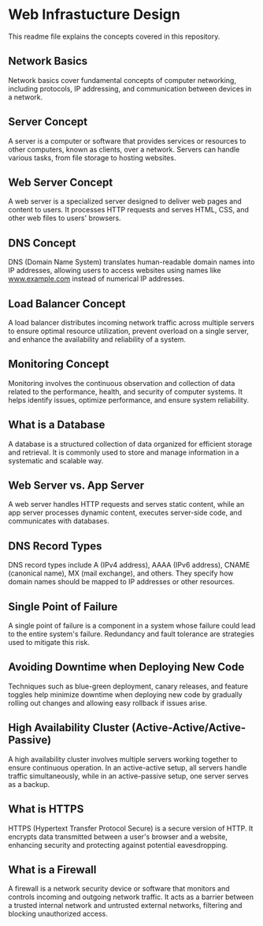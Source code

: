 # Web Infrastucture Design

This readme file explains the concepts covered in this repository.

## Network Basics

Network basics cover fundamental concepts of computer networking, including protocols, IP addressing, and communication between devices in a network.

## Server Concept

A server is a computer or software that provides services or resources to other computers, known as clients, over a network. Servers can handle various tasks, from file storage to hosting websites.

## Web Server Concept

A web server is a specialized server designed to deliver web pages and content to users. It processes HTTP requests and serves HTML, CSS, and other web files to users' browsers.

## DNS Concept

DNS (Domain Name System) translates human-readable domain names into IP addresses, allowing users to access websites using names like www.example.com instead of numerical IP addresses.

## Load Balancer Concept

A load balancer distributes incoming network traffic across multiple servers to ensure optimal resource utilization, prevent overload on a single server, and enhance the availability and reliability of a system.

## Monitoring Concept

Monitoring involves the continuous observation and collection of data related to the performance, health, and security of computer systems. It helps identify issues, optimize performance, and ensure system reliability.

## What is a Database

A database is a structured collection of data organized for efficient storage and retrieval. It is commonly used to store and manage information in a systematic and scalable way.

## Web Server vs. App Server

A web server handles HTTP requests and serves static content, while an app server processes dynamic content, executes server-side code, and communicates with databases.

## DNS Record Types

DNS record types include A (IPv4 address), AAAA (IPv6 address), CNAME (canonical name), MX (mail exchange), and others. They specify how domain names should be mapped to IP addresses or other resources.

## Single Point of Failure

A single point of failure is a component in a system whose failure could lead to the entire system's failure. Redundancy and fault tolerance are strategies used to mitigate this risk.

## Avoiding Downtime when Deploying New Code

Techniques such as blue-green deployment, canary releases, and feature toggles help minimize downtime when deploying new code by gradually rolling out changes and allowing easy rollback if issues arise.

## High Availability Cluster (Active-Active/Active-Passive)

A high availability cluster involves multiple servers working together to ensure continuous operation. In an active-active setup, all servers handle traffic simultaneously, while in an active-passive setup, one server serves as a backup.

## What is HTTPS

HTTPS (Hypertext Transfer Protocol Secure) is a secure version of HTTP. It encrypts data transmitted between a user's browser and a website, enhancing security and protecting against potential eavesdropping.

## What is a Firewall

A firewall is a network security device or software that monitors and controls incoming and outgoing network traffic. It acts as a barrier between a trusted internal network and untrusted external networks, filtering and blocking unauthorized access.
